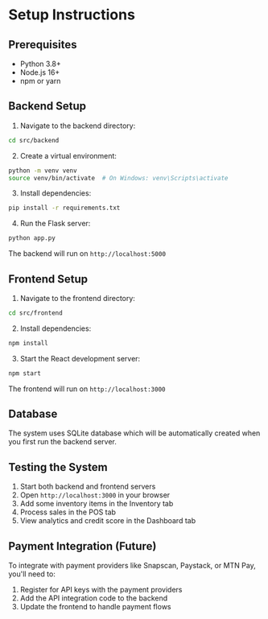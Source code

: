 # Setup Instructions

## Prerequisites
- Python 3.8+
- Node.js 16+
- npm or yarn

## Backend Setup

1. Navigate to the backend directory:
```bash
cd src/backend
```

2. Create a virtual environment:
```bash
python -m venv venv
source venv/bin/activate  # On Windows: venv\Scripts\activate
```

3. Install dependencies:
```bash
pip install -r requirements.txt
```

4. Run the Flask server:
```bash
python app.py
```

The backend will run on `http://localhost:5000`

## Frontend Setup

1. Navigate to the frontend directory:
```bash
cd src/frontend
```

2. Install dependencies:
```bash
npm install
```

3. Start the React development server:
```bash
npm start
```

The frontend will run on `http://localhost:3000`

## Database
The system uses SQLite database which will be automatically created when you first run the backend server.

## Testing the System

1. Start both backend and frontend servers
2. Open `http://localhost:3000` in your browser
3. Add some inventory items in the Inventory tab
4. Process sales in the POS tab
5. View analytics and credit score in the Dashboard tab

## Payment Integration (Future)
To integrate with payment providers like Snapscan, Paystack, or MTN Pay, you'll need to:
1. Register for API keys with the payment providers
2. Add the API integration code to the backend
3. Update the frontend to handle payment flows